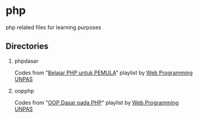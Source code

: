 # php

php related files for learning purposes

## Directories

1. phpdasar

   Codes from "[Belajar PHP untuk PEMULA](https://youtube.com/playlist?list=PLFIM0718LjIUqXfmEIBE3-uzERZPh3vp6&si=hcgAh5nLSqGQl8vM)" playlist by [Web Programming UNPAS](https://www.youtube.com/@sandhikagalihWPU)

2. oopphp

   Codes from "[OOP Dasar pada PHP](https://youtube.com/playlist?list=PLFIM0718LjIWvxxll-6wLXrC_16h_Bl_p&si=WMtTSy_O8eh-ft6d)" playlist by [Web Programming UNPAS](https://www.youtube.com/@sandhikagalihWPU)

